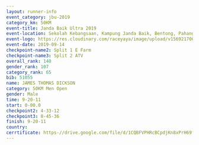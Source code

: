 ```yaml
---
layout: runner-info 
event_category: jbu-2019 
category_km: 50KM 
event-title: Janda Baik Ultra 2019  
event-location: Sekolah Kebangsaan, Kampung Janda Baik, Bentong, Pahang, Malaysia 
event-logo: https://res.cloudinary.com/raceyaya/image/upload/v1569217009/logo/janda-baik_vch1pc.jpg 
event-date: 2019-09-14 
checkpoint-name2: Split 1 E Farm 
checkpoint-name3: Split 2 ATV 
overall_rank: 140
gender_rank: 107
category_rank: 65
bib: 51055
name: JAMES THOMAS DICKSON
category: 50KM Men Open
gender: Male
time: 9-20-11
start: 0-00.0
checkpoint2: 4-33-12
checkpoint3: 8-45-36
finish: 9-20-11
country: 
cerrtificate: https-//drive.google.com/file/d/1CQBFVPHRcBCpdjKn8xPrH69fBSZ8fRK-/view?usp=sharing
---
```

